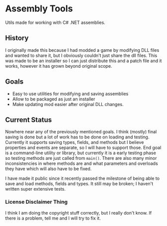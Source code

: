 # Assembly Tools
Utils made for working with C# .NET assemblies.

## History
I originally made this because I had modded a game by modifying DLL files and wanted to share it, but I obviously couldn't just share the dll files. This was made to be an installer so I can just distribute this and a patch file and it works, however it has grown beyond original scope.

## Goals
 - Easy to use utilities for modifying and saving assemblies
 - Allow to be packaged as just an installer
 - Make updating mod easier after original DLL changes.
 
## Current Status
Nowhere near any of the previously mentioned goals. I think (mostly) final saving is done but a lot of work has to be done on loading and testing.
Currently it supports saving types, fields, and methods but I believe properties and events are separate, so I will have to support those.
End goal is a command-line utility or library, but currently it is a early testing phase so testing methods are just called from `main()`.
There are also many minor inconsistencies in where methods are and what parameters and overloads they have which will also have to be fixed. 

I have made it public since it recently passed the milestone of being able to save and load methods, fields and types. It still may be broken; I haven't written super extensive tests.

### License Disclaimer Thing
I think I am doing the copyright stuff correctly, but I really don't know. If there is a problem, tell me and I will try to fix it.
